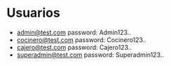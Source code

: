 # Usuarios
- admin@test.com
password: Admin123..
- cocinero@test.com
password: Cocinero123..
- cajero@test.com
password: Cajero123..
- superadmin@test.com
password: Superadmin123..
